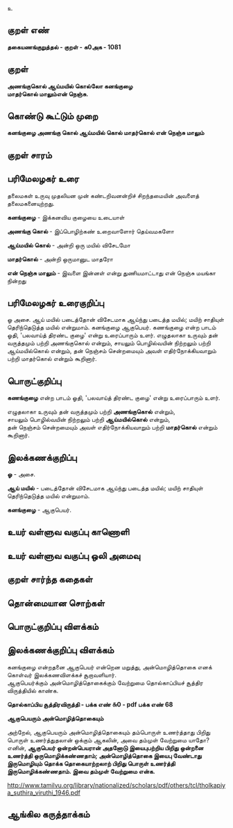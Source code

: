 உ

## குறள் எண் 

**தகையணங்குறுத்தல் - குறள் - க0அக - 1081**

## குறள் 

**அணங்குகொல் ஆய்மயில் கொல்லோ கனங்குழை  
மாதர்கொல் மாலும்என் நெஞ்சு.** 

## கொண்டு கூட்டும் முறை

**கனங்குழை அணங்கு கொல் ஆய்மயில் கொல் மாதர்கொல் என் நெஞ்சு மாலும்** 

## குறள் சாரம் 


## பரிமேலழகர் உரை

தலைமகள் உருவு முதலியன முன் கண்டறிவனன்றிச் சிறந்தமையின் அவளைத் தலைமகனையுற்றது. 

**கனங்குழை** - இக்கனவிய குழையை உடையாள் 

**அணங்கு கொல்** - இப்பொழிற்கண் உறைவாளோர் தெய்வமகளோ 

**ஆய்மயில் கொல்** - அன்றி ஒரு மயில் விசேடமோ 

**மாதர்கொல்** - அன்றி ஒருமானுட மாதரோ 

**என் நெஞ்சு மாலும்** - இவளை இன்னள் என்று துணியமாட்டாது என் நெஞ்சு மயங்கா நின்றது

## பரிமேலழகர் உரைகுறிப்பு   

ஓ அசை. ஆய் மயில் படைத்தோன் விசேடமாக ஆய்ந்து படைத்த மயில்; மயிற் சாதியுள் தெரிந்தெடுத்த மயில் என்றுமாம். கனங்குழை ஆகுபெயர். கணங்குழை என்ற பாடம் ஓதி, 'பலவாய்த் திரண்ட குழை' என்று உரைப்பாரும் உளர். எழுதலாகா உருவும் தன் வருத்தமும் பற்றி அணங்குகொல் என்றும், சாயலும் பொழில்வயின் நிற்றலும் பற்றி ஆய்மயில்கொல் என்றும், தன் நெஞ்சம் சென்றமையும் அவள் எதிர்நோக்கியவாறும் பற்றி மாதர்கொல் என்றும் கூறினார்.

## பொருட்குறிப்பு 

**கணங்குழை** என்ற பாடம் ஓதி, 'பலவாய்த் திரண்ட குழை' என்று உரைப்பாரும் உளர். 

எழுதலாகா உருவும் தன் வருத்தமும் பற்றி **அணங்குகொல்** என்றும்,   
சாயலும் பொழில்வயின் நிற்றலும் பற்றி **ஆய்மயில்கொல்** என்றும்,   
தன் நெஞ்சம் சென்றமையும் அவள் எதிர்நோக்கியவாறும் பற்றி **மாதர்கொல்** என்றும் கூறினார்.

## இலக்கணக்குறிப்பு  

**ஓ** - அசை. 

**ஆய் மயில்** - படைத்தோன் விசேடமாக ஆய்ந்து படைத்த மயில்; மயிற் சாதியுள் தெரிந்தெடுத்த மயில் என்றுமாம். 

**கனங்குழை** - ஆகுபெயர்.

## உயர் வள்ளுவ வகுப்பு காணொளி


## உயர் வள்ளுவ வகுப்பு ஒலி அமைவு 

 
## குறள் சார்ந்த கதைகள் 


## தொன்மையான சொற்கள்


## பொருட்குறிப்பு விளக்கம்


## இலக்கணக்குறிப்பு விளக்கம்

கனங்குழை என்றதனை ஆகுபெயர் என்றென மறுத்து, அன்மொழித்தொகை எனக் கொள்வர் இலக்கணவிளக்கச் சூறாவளியார்.  
ஆகுபெயர்க்கும் அன்மொழித்தொகைக்கும் வேற்றுமை தொல்காப்பியச் சூத்திர விருத்தியில் காண்க. 

**தொல்காப்பிய சூத்திரவிருத்தி - பக்க எண் ௬0 - pdf பக்க எண் 68**

**ஆகுபெயரும் அன்மொழித்தொகையும்**

அற்றேல், ஆகுபெயரும் அன்மொழித்தொகையும் தம்பொருள் உணர்த்தாது பிறிது பொருள் உணர்த்துதலான் ஒக்கும் ஆகலின், அவை தம்முள் வேற்றுமை யாதோ? எனின், **ஆகுபெயர் ஒன்றன்பெயரான் அதனோடு இயைபுபற்றிய பிறிது ஒன்றனை உணர்த்தி ஒருமொழிக்கண்ணதாம்; அன்மொழித்தொகை இயைபு வேண்டாது இருமொழியும் தொக்க தொகையாற்றலாற் பிறிது பொருள் உணர்த்தி இருமொழிக்கண்ணதாம். இவை தம்முள் வேற்றுமை என்க.**

http://www.tamilvu.org/library/nationalized/scholars/pdf/others/tcl/tholkapiya_suthira_viruthi_1946.pdf

## ஆங்கில கருத்தாக்கம் 


